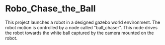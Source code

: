 # Robo_Chase_the_Ball

This project launches a robot in a designed gazebo world environment. The robot motion is controlled by a node called 
"ball_chaser". This node drives the robot towards the white ball captured by the camera mounted on the robot. 
